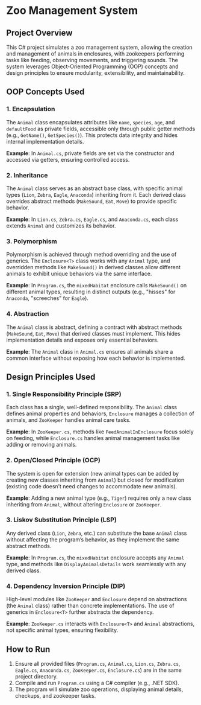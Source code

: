 # Zoo Management System

## Project Overview

This C# project simulates a zoo management system, allowing the creation and management of animals in enclosures, with zookeepers performing tasks like feeding, observing movements, and triggering sounds. The system leverages Object-Oriented Programming (OOP) concepts and design principles to ensure modularity, extensibility, and maintainability.

## OOP Concepts Used

### 1. Encapsulation

The `Animal` class encapsulates attributes like `name`, `species`, `age`, and `defaultFood` as private fields, accessible only through public getter methods (e.g., `GetName()`, `GetSpecies()`). This protects data integrity and hides internal implementation details.

**Example**: In `Animal.cs`, private fields are set via the constructor and accessed via getters, ensuring controlled access.

### 2. Inheritance

The `Animal` class serves as an abstract base class, with specific animal types (`Lion`, `Zebra`, `Eagle`, `Anaconda`) inheriting from it. Each derived class overrides abstract methods (`MakeSound`, `Eat`, `Move`) to provide specific behavior.

**Example**: In `Lion.cs`, `Zebra.cs`, `Eagle.cs`, and `Anaconda.cs`, each class extends `Animal` and customizes its behavior.

### 3. Polymorphism

Polymorphism is achieved through method overriding and the use of generics. The `Enclosure<T>` class works with any `Animal` type, and overridden methods like `MakeSound()` in derived classes allow different animals to exhibit unique behaviors via the same interface.

**Example**: In `Program.cs`, the `mixedHabitat` enclosure calls `MakeSound()` on different animal types, resulting in distinct outputs (e.g., "hisses" for `Anaconda`, "screeches" for `Eagle`).

### 4. Abstraction

The `Animal` class is abstract, defining a contract with abstract methods (`MakeSound`, `Eat`, `Move`) that derived classes must implement. This hides implementation details and exposes only essential behaviors.

**Example**: The `Animal` class in `Animal.cs` ensures all animals share a common interface without exposing how each behavior is implemented.

## Design Principles Used

### 1. Single Responsibility Principle (SRP)

Each class has a single, well-defined responsibility. The `Animal` class defines animal properties and behaviors, `Enclosure` manages a collection of animals, and `ZooKeeper` handles animal care tasks.

**Example**: In `ZooKeeper.cs`, methods like `FeedAnimalInEnclosure` focus solely on feeding, while `Enclosure.cs` handles animal management tasks like adding or removing animals.

### 2. Open/Closed Principle (OCP)

The system is open for extension (new animal types can be added by creating new classes inheriting from `Animal`) but closed for modification (existing code doesn’t need changes to accommodate new animals).

**Example**: Adding a new animal type (e.g., `Tiger`) requires only a new class inheriting from `Animal`, without altering `Enclosure` or `ZooKeeper`.

### 3. Liskov Substitution Principle (LSP)

Any derived class (`Lion`, `Zebra`, etc.) can substitute the base `Animal` class without affecting the program’s behavior, as they implement the same abstract methods.

**Example**: In `Program.cs`, the `mixedHabitat` enclosure accepts any `Animal` type, and methods like `DisplayAnimalsDetails` work seamlessly with any derived class.

### 4. Dependency Inversion Principle (DIP)

High-level modules like `ZooKeeper` and `Enclosure` depend on abstractions (the `Animal` class) rather than concrete implementations. The use of generics in `Enclosure<T>` further abstracts the dependency.

**Example**: `ZooKeeper.cs` interacts with `Enclosure<T>` and `Animal` abstractions, not specific animal types, ensuring flexibility.

## How to Run

1. Ensure all provided files (`Program.cs`, `Animal.cs`, `Lion.cs`, `Zebra.cs`, `Eagle.cs`, `Anaconda.cs`, `ZooKeeper.cs`, `Enclosure.cs`) are in the same project directory.
2. Compile and run `Program.cs` using a C# compiler (e.g., .NET SDK).
3. The program will simulate zoo operations, displaying animal details, checkups, and zookeeper tasks.
